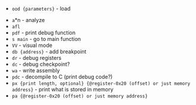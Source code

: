 * `ood {parameters}` - load
- `a`*n - analyze
- `afl`
- `pdf` - print debug function
- `s main` - go to main function
- `VV` - visual mode
- `db {address}`  - add breakpoint
- `dr` - debug registers
- `dc` - debug checkpoint?
- `wa` - write assembly
- `pdc` - decompile to C (print debug code?)
- `px {print length, optional} {@register-0x20 (offset) or just memory address}` - print what is stored in memory
- `pa {@register-0x20 (offset) or just memory address}`
